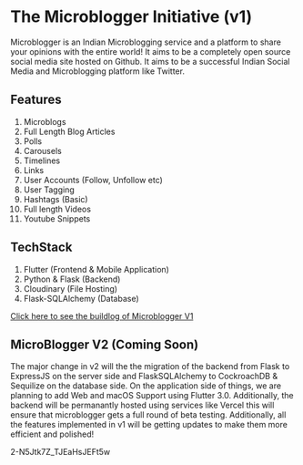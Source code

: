 # The Microblogger Initiative (v1)
Microblogger is an Indian Microblogging service and a platform to share your opinions with the entire world! It aims to be a completely open source social media site hosted on
Github. It aims to be a successful Indian Social Media and Microblogging platform like Twitter. 

## Features
1. Microblogs
2. Full Length Blog Articles
3. Polls
4. Carousels
5. Timelines
6. Links
7. User Accounts (Follow, Unfollow etc)
8. User Tagging
9. Hashtags (Basic)
10. Full length Videos
11. Youtube Snippets

## TechStack
1. Flutter (Frontend & Mobile Application)
2. Python & Flask (Backend)
3. Cloudinary (File Hosting)
4. Flask-SQLAlchemy (Database)

[Click here to see the buildlog of Microblogger V1](https://tulip-quality-7a5.notion.site/Microblogger-Builds-0b6f44eece5b419ca57f8a431e03ad2c)


## MicroBlogger V2 (Coming Soon)
The major change in v2 will the the migration of the backend from Flask to ExpressJS on the server side and FlaskSQLAlchemy to CockroachDB & Sequilize on the database side. 
On the application side of things, we are planning to add Web and macOS Support using Flutter 3.0. 
Additionally, the backend will be permanantly hosted using services like Vercel this will ensure that microblogger gets a full round of beta testing.
Additionally, all the features implemented in v1 will be getting updates to make them more efficient and polished!

2-N5Jtk7Z_TJEaHsJEFt5w